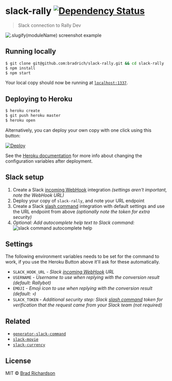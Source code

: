 # slack-rally [![Dependency Status](http://img.shields.io/gemnasium/bradrich/slack-rally.svg?style=flat-square)](https://gemnasium.com/bradrich/slack-rally)
> Slack connection to Rally Dev


![.slugify(moduleName) screenshot example](screenshot.png)


## Running locally
```sh
$ git clone git@github.com:bradrich/slack-rally.git && cd slack-rally
$ npm install
$ npm start
```

Your local copy should now be running at [`localhost:1337`](http://localhost:1337).


## Deploying to Heroku
```sh
$ heroku create
$ git push heroku master
$ heroku open
```

Alternatively, you can deploy your own copy with one click using this button:

[![Deploy](https://www.herokucdn.com/deploy/button.svg)](https://heroku.com/deploy?template=https://github.com/bradrich/slack-rally)

See the [Heroku documentation](https://devcenter.heroku.com/articles/config-vars) for more info about changing the configuration variables after deployment.


## Slack setup
1. Create a Slack [incoming WebHook][slack-webhook] integration *(settings aren't important, note the WebHook URL)*
2. Deploy your copy of `slack-rally`, and note your URL endpoint
3. Create a Slack [slash command][slack-command] integration with default settings and use the URL endpoint from above *(optionally note the token for extra security)*
4. *Optional: Add autocomplete help text to Slack command:*
  ![slack command autocomplete help](slack-autocomplete.png)


## Settings
The following environment variables needs to be set for the command to work, if you use the Heroku Button above it'll ask for these automatically.

- `SLACK_HOOK_URL` - *Slack [incoming WebHook][slack-webhook] URL*
- `USERNAME` - *Username to use when replying with the conversion result (default: Rallybot)*
- `EMOJI` - *Emoji icon to use when replying with the conversion result (default: :skull:)*
- `SLACK_TOKEN` - *Additional security step: Slack [slash command][slack-command] token for verification that the request came from your Slack team (not required)*


## Related
- [`generator-slack-command`](https://github.com/matiassingers/generator-slack-command)
- [`slack-movie`](https://github.com/matiassingers/slack-movie)
- [`slack-currency`](https://github.com/matiassingers/slack-currency)


## License

MIT © [Brad Richardson](https://github.com/bradrich)

[slack-webhook]: https://my.slack.com/services/new/incoming-webhook/
[slack-command]: https://my.slack.com/services/new/slash-commands
